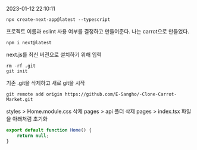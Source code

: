 2023-01-12 22:10:11

```
npx create-next-app@latest --typescript
```

프로젝트 이름과 eslint 사용 여부를 결정하고 만들어준다.
나는 carrot으로 만들었다.

```
npm i next@latest
```

next.js를 최신 버전으로 설치하기 위해 입력

```
rm -rf .git
git init
```

기존 .git을 삭제하고 새로 git을 시작

```
git remote add origin https://github.com/E-Sangho/-Clone-Carrot-Market.git
```

styles > Home.module.css 삭제
pages > api 폴더 삭제
pages > index.tsx 파일을 아래처럼 초기화

```javascript
export default function Home() {
	return null;
}
```
